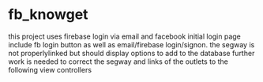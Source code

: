 # fb_knowget
this project uses firebase login via email and facebook
initial login page include fb login button as well as email/firebase login/signon.
the segway is not properlylinked but should display options to add to the database
further work is needed to correct the segway and links of the outlets to the following view controllers
